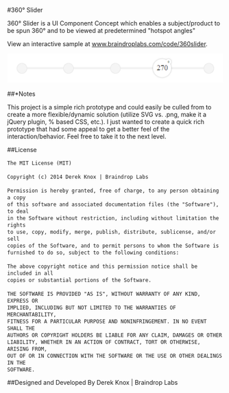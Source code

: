 #360° Slider

360° Slider is a UI Component Concept which enables a subject/product to be spun 360° and to be viewed at predetermined "hotspot angles"

View an interactive sample at www.braindroplabs.com/code/360slider.

![Image](assets/images/360-slider-example.png)

##*Notes

This project is a simple rich prototype and could easily be culled from to create a more flexible/dynamic solution (utilize SVG vs. .png, make it a jQuery plugin, % based CSS, etc.). I just wanted to create a quick rich prototype that had some appeal to get a better feel of the interaction/behavior. Feel free to take it to the next level.

##License
	
	The MIT License (MIT)

	Copyright (c) 2014 Derek Knox | Braindrop Labs

	Permission is hereby granted, free of charge, to any person obtaining a copy
	of this software and associated documentation files (the "Software"), to deal
	in the Software without restriction, including without limitation the rights
	to use, copy, modify, merge, publish, distribute, sublicense, and/or sell
	copies of the Software, and to permit persons to whom the Software is
	furnished to do so, subject to the following conditions:

	The above copyright notice and this permission notice shall be included in all
	copies or substantial portions of the Software.

	THE SOFTWARE IS PROVIDED "AS IS", WITHOUT WARRANTY OF ANY KIND, EXPRESS OR
	IMPLIED, INCLUDING BUT NOT LIMITED TO THE WARRANTIES OF MERCHANTABILITY,
	FITNESS FOR A PARTICULAR PURPOSE AND NONINFRINGEMENT. IN NO EVENT SHALL THE
	AUTHORS OR COPYRIGHT HOLDERS BE LIABLE FOR ANY CLAIM, DAMAGES OR OTHER
	LIABILITY, WHETHER IN AN ACTION OF CONTRACT, TORT OR OTHERWISE, ARISING FROM,
	OUT OF OR IN CONNECTION WITH THE SOFTWARE OR THE USE OR OTHER DEALINGS IN THE
	SOFTWARE.

##Designed and Developed By
Derek Knox | Braindrop Labs

